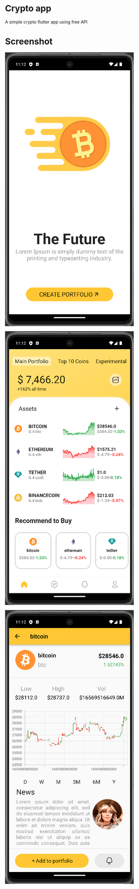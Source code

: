 # Crypto app

A simple crypto flutter app using free API

# Screenshot

![1.png](screenshot%2F1.png)

![2.png](screenshot%2F2.png)

![3.png](screenshot%2F3.png)